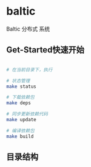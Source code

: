 # baltic
Baltic 分布式 系统


## Get-Started快速开始
```bash

# 在当前目录下，执行

# 状态管理
make status

# 下载依赖包
make deps

# 同步更新依赖代码
make update

# 编译依赖包
make build
```

## 目录结构
